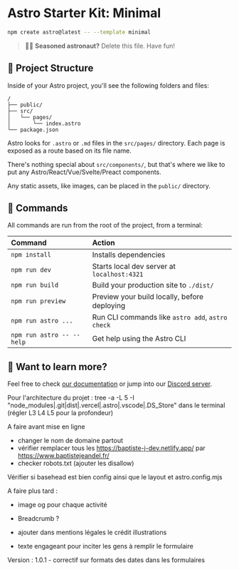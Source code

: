 # Astro Starter Kit: Minimal

```sh
npm create astro@latest -- --template minimal
```

> 🧑‍🚀 **Seasoned astronaut?** Delete this file. Have fun!

## 🚀 Project Structure

Inside of your Astro project, you'll see the following folders and files:

```text
/
├── public/
├── src/
│   └── pages/
│       └── index.astro
└── package.json
```

Astro looks for `.astro` or `.md` files in the `src/pages/` directory. Each page is exposed as a route based on its file name.

There's nothing special about `src/components/`, but that's where we like to put any Astro/React/Vue/Svelte/Preact components.

Any static assets, like images, can be placed in the `public/` directory.

## 🧞 Commands

All commands are run from the root of the project, from a terminal:

| Command                   | Action                                           |
| :------------------------ | :----------------------------------------------- |
| `npm install`             | Installs dependencies                            |
| `npm run dev`             | Starts local dev server at `localhost:4321`      |
| `npm run build`           | Build your production site to `./dist/`          |
| `npm run preview`         | Preview your build locally, before deploying     |
| `npm run astro ...`       | Run CLI commands like `astro add`, `astro check` |
| `npm run astro -- --help` | Get help using the Astro CLI                     |

## 👀 Want to learn more?

Feel free to check [our documentation](https://docs.astro.build) or jump into our [Discord server](https://astro.build/chat).


Pour l'architecture du projet :
tree -a -L 5 -I "node_modules|.git|dist|.vercel|.astro|.vscode|.DS_Store"
dans le terminal (régler L3 L4 L5 pour la profondeur)

A faire avant mise en ligne
- changer le nom de domaine partout
- vérifier remplacer tous les https://baptiste-j-dev.netlify.app/ par https://www.baptistejeandel.fr/
- checker robots.txt (ajouter les disallow)

Vérifier si basehead est bien config ainsi que le layout et astro.config.mjs

A faire plus tard :
- image og pour chaque activité
- Breadcrumb ?


- ajouter dans mentions légales le crédit illustrations
- texte engageant pour inciter les gens à remplir le formulaire

Version :
1.0.1 - correctif sur formats des dates dans les formulaires